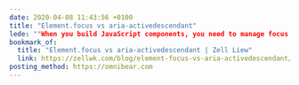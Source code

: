 ```yaml
---
date: 2020-04-08 11:43:56 +0100
title: "Element.focus vs aria-activedescendant"
lede: ""When you build JavaScript components, you need to manage focus for both keyboard users and screen readers. The WAI-ARIA specs say there are two ways to manage focus""
bookmark_of:
  title: "Element.focus vs aria-activedescendant | Zell Liew"
  link: https://zellwk.com/blog/element-focus-vs-aria-activedescendant/
posting_method: https://omnibear.com
---
```


